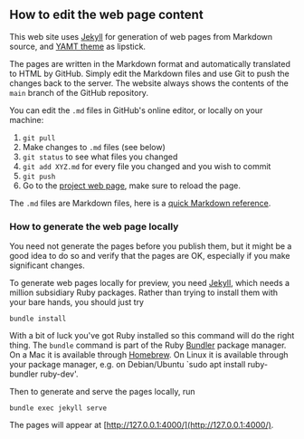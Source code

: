 
## How to edit the web page content

This web site uses [Jekyll](https://jekyllrb.com) for generation of web pages from Markdown source, and [YAMT theme](http://jekyllthemes.org/themes/jekyll-yamt/) as lipstick.

The pages are written in the Markdown format and automatically translated to HTML by
GitHub. Simply edit the Markdown files and use Git to push the changes back to the server.
The website always shows the contents of the `main` branch of the GitHub repository.

You can edit the `.md` files in GitHub's online editor, or locally on your machine:

1. `git pull`
2. Make changes to `.md` files (see below)
3. `git status` to see what files you changed
4. `git add XYZ.md` for every file you changed and you wish to commit
5. `git push`
6. Go to the [project web page](https://imfm-si.github.io/cimm-site/), make sure to reload the page.

The `.md` files are Markdown files, here is a [quick Markdown reference](https://guides.github.com/features/mastering-markdown/).

### How to generate the web page locally

You need not generate the pages before you publish them, but it might be a good idea to do
so and verify that the pages are OK, especially if you make significant changes.

To generate web pages locally for preview, you need [Jekyll](https://jekyllrb.com), which
needs a million subsidiary Ruby packages. Rather than trying to install them with your
bare hands, you should just try

    bundle install

With a bit of luck you've got Ruby installed so this command will do the right thing. The
`bundle` command is part of the Ruby [Bundler](https://bundler.io) package manager. On a
Mac it is available through [Homebrew](https://brew.sh).  On Linux it is available through
your package manager, e.g. on Debian/Ubuntu `sudo apt install ruby-bundler ruby-dev'.

Then to generate and serve the pages locally, run

    bundle exec jekyll serve

The pages will appear at [http://127.0.0.1:4000/](http://127.0.0.1:4000/).
